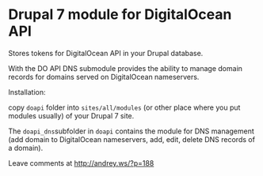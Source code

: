 # Drupal 7 module for DigitalOcean API

Stores tokens for DigitalOcean API in your Drupal database.

With the DO API DNS submodule provides the ability to manage domain records for domains served on DigitalOcean nameservers.

Installation:

copy `doapi` folder into `sites/all/modules` (or other place where you put modules usually) of your Drupal 7 site.

The `doapi_dns`subfolder in `doapi` contains the module for DNS management (add domain to DigitalOcean nameservers, add, edit, delete DNS records of a domain).

Leave comments at http://andrey.ws/?p=188


